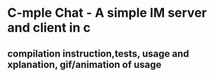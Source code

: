 # C-mple Chat - A simple IM server and client in c


## compilation instruction,tests, usage and xplanation, gif/animation of usage
